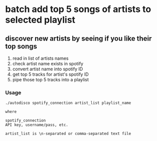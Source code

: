 # batch add top 5 songs of artists to selected playlist
## discover new artists by seeing if you like their top songs ##

1. read in list of artists names
2. check artist name exists in spotify
3. convert artist name into spotify ID
4. get top 5 tracks for artist's spotify ID
5. pipe those top 5 tracks into a playlist

### Usage
```
./autodisco spotify_connection artist_list playlist_name

where

spotify_connection
API key, username/pass, etc.

artist_list is \n-separated or comma-separated text file

```

